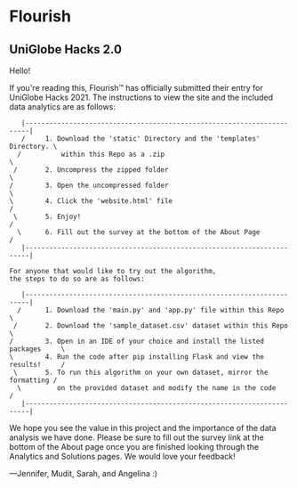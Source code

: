 # Flourish
## UniGlobe Hacks 2.0 
Hello!

If you're reading this, Flourish™ has officially submitted their entry
for UniGlobe Hacks 2021. The instructions to view the site and the included data
analytics are as follows:

       |-----------------------------------------------------------------------|
       /     1. Download the 'static' Directory and the 'templates' Directory. \
      /          within this Repo as a .zip                                     \
     /       2. Uncompress the zipped folder                                     \   
    /        3. Open the uncompressed folder                                      \
    \        4. Click the 'website.html' file                                     /
     \       5. Enjoy!                                                           /
      \      6. Fill out the survey at the bottom of the About Page             /
       |-----------------------------------------------------------------------|

    For anyone that would like to try out the algorithm, 
    the steps to do so are as follows:
  
       |-----------------------------------------------------------------------|
      /      1. Download the 'main.py' and 'app.py' file within this Repo       \
     /       2. Download the 'sample_dataset.csv' dataset within this Repo       \   
    /        3. Open in an IDE of your choice and install the listed packages     \
    \        4. Run the code after pip installing Flask and view the results!     /
     \       5. To run this algorithm on your own dataset, mirror the formatting /
      \         on the provided dataset and modify the name in the code         /
       |-----------------------------------------------------------------------|


We hope you see the value in this project and the importance of the data analysis we
have done. Please be sure to fill out the survey link at the bottom of the About page
once you are finished looking through the Analytics and Solutions pages. We would love
your feedback!

––Jennifer, Mudit, Sarah, and Angelina :)

